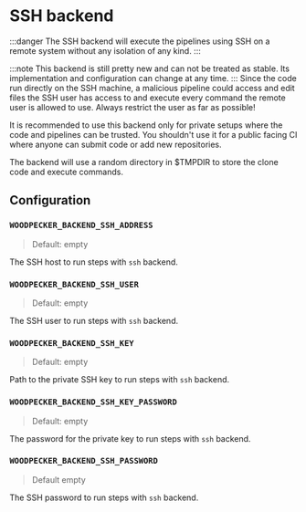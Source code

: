 # SSH backend

:::danger
The SSH backend will execute the pipelines using SSH on a remote system without any isolation of any kind.
:::

:::note
This backend is still pretty new and can not be treated as stable. Its implementation and configuration can change at any time.
:::
Since the code run directly on the SSH machine, a malicious pipeline could access and edit files the SSH user has access to and execute every command the remote user is allowed to use. Always restrict the user as far as possible!

It is recommended to use this backend only for private setups where the code and pipelines can be trusted. You shouldn't use it for a public facing CI where anyone can submit code or add new repositories.

The backend will use a random directory in $TMPDIR to store the clone code and execute commands.

## Configuration

### `WOODPECKER_BACKEND_SSH_ADDRESS`
> Default: empty

The SSH host to run steps with `ssh` backend.

### `WOODPECKER_BACKEND_SSH_USER`
> Default: empty

The SSH user to run steps with `ssh` backend.

### `WOODPECKER_BACKEND_SSH_KEY`
> Default: empty

Path to the private SSH key to run steps with `ssh` backend.

### `WOODPECKER_BACKEND_SSH_KEY_PASSWORD`
> Default: empty

The password for the private key to run steps with `ssh` backend.

### `WOODPECKER_BACKEND_SSH_PASSWORD`
> Default empty

The SSH password to run steps with `ssh` backend.
